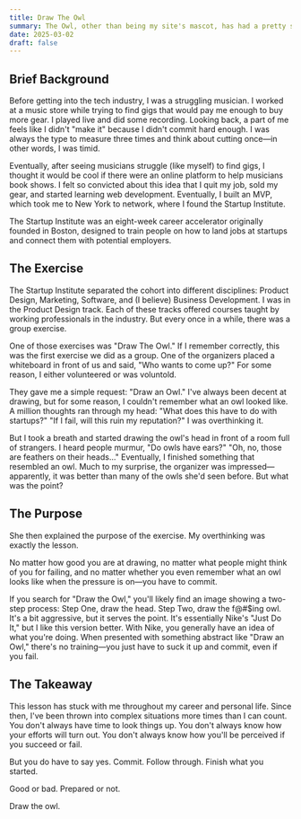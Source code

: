 ```yaml
---
title: Draw The Owl
summary: The Owl, other than being my site's mascot, has had a pretty significant meaning in my life. During my time at the Startup Institute of New York, we were given the exercise to "Draw an Owl." What seemed like a random exercise had a profound meaning that stayed with me. Let's talk about it.
date: 2025-03-02
draft: false
---
```


<h2>Brief Background</h2>
<p>
    Before getting into the tech industry, I was a struggling musician. I worked at a music store while trying to find gigs that would pay me enough to buy more gear. I played live and did some recording. Looking back, a part of me feels like I didn't "make it" because I didn't commit hard enough. I was always the type to measure three times and think about cutting once—in other words, I was timid.
</p>
<p>
    Eventually, after seeing musicians struggle (like myself) to find gigs, I thought it would be cool if there were an online platform to help musicians book shows. I felt so convicted about this idea that I quit my job, sold my gear, and started learning web development. Eventually, I built an MVP, which took me to New York to network, where I found the Startup Institute. 
</p>
<p>
    The Startup Institute was an eight-week career accelerator originally founded in Boston, designed to train people on how to land jobs at startups and connect them with potential employers.
</p>

<h2>The Exercise</h2>
<p>
    The Startup Institute separated the cohort into different disciplines: Product Design, Marketing, Software, and (I believe) Business Development. I was in the Product Design track. Each of these tracks offered courses taught by working professionals in the industry. But every once in a while, there was a group exercise.
</p>
<p>
    One of those exercises was "Draw The Owl." If I remember correctly, this was the first exercise we did as a group. One of the organizers placed a whiteboard in front of us and said, "Who wants to come up?" For some reason, I either volunteered or was voluntold.
</p>
<p>
    They gave me a simple request: "Draw an Owl." I've always been decent at drawing, but for some reason, I couldn't remember what an owl looked like. A million thoughts ran through my head: "What does this have to do with startups?" "If I fail, will this ruin my reputation?" I was overthinking it.
</p>
<p>
    But I took a breath and started drawing the owl's head in front of a room full of strangers. I heard people murmur, "Do owls have ears?" "Oh, no, those are feathers on their heads..." Eventually, I finished something that resembled an owl. Much to my surprise, the organizer was impressed—apparently, it was better than many of the owls she'd seen before. But what was the point?
</p>

<h2>The Purpose</h2>
<p>
    She then explained the purpose of the exercise. My overthinking was exactly the lesson.
</p>
<p>
    No matter how good you are at drawing, no matter what people might think of you for failing, and no matter whether you even remember what an owl looks like when the pressure is on—you have to commit. 
</p>
<p>
    If you search for "Draw the Owl," you'll likely find an image showing a two-step process: Step One, draw the head. Step Two, draw the f@#$ing owl. It's a bit aggressive, but it serves the point. It's essentially Nike's "Just Do It," but I like this version better. With Nike, you generally have an idea of what you're doing. When presented with something abstract like "Draw an Owl," there's no training—you just have to suck it up and commit, even if you fail.
</p>

<h2>The Takeaway</h2>
<p>
    This lesson has stuck with me throughout my career and personal life. Since then, I've been thrown into complex situations more times than I can count. You don't always have time to look things up. You don't always know how your efforts will turn out. You don't always know how you'll be perceived if you succeed or fail.
</p>
<p>
    But you do have to say yes. Commit. Follow through. Finish what you started.
</p>
<p>
    Good or bad. Prepared or not.
</p>
<p>
    Draw the owl.
</p>
